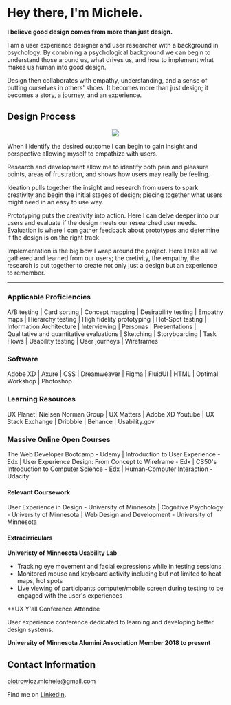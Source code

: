 # Hey there, I'm Michele.

**I believe good design comes from more than just design.**

I am a user experience designer and user researcher with a background in psychology. By combining a psychological background we can begin to understand those around us, what drives us, and how to implement what makes us human into good design. 

Design then collaborates with empathy, understanding, and a sense of putting ourselves in others' shoes. It becomes more than just design; it becomes a story, a journey, and an experience. 

## Design Process

<p align="center">
  <img src="https://user-images.githubusercontent.com/33335020/152221722-8697a85a-e71e-42e1-8802-45e19bf644c1.png">
  </p>


When I identify the desired outcome I can begin to gain insight and perspective allowing myself to empathize with users. 

Research and development allow me to identify both pain and pleasure points, areas of frustration, and shows how users may really be feeling. 

Ideation pulls together the insight and research from users to spark creativity and begin the initial stages of design; piecing together what users might need in an easy to use way. 

Prototyping puts the creativity into action. Here I can delve deeper into our users and evaluate if the design meets our researched user needs. Evaluation is where I can gather feedback about prototypes and determine if the design is on the right track. 

Implementation is the big bow I wrap around the project. Here I take all Ive gathered and learned from our users; the cretivity, the empathy, the research is put together to create not only just a design but an experience to remember. 
  
--------

### Applicable Proficiencies
 
A/B testing | Card sorting | Concept mapping | Desirability testing | Empathy maps | Hierarchy testing | High fidelity prototyping | Hot-Spot testing | Information Architecture | Interviewing | Personas | Presentations | Qualitative and quantitative evaluations | Sketching | Storyboarding | Task Flows | Usability testing | User journeys | Wireframes


### Software

Adobe XD | Axure | CSS | Dreamweaver | Figma | FluidUI | HTML | Optimal Workshop | Photoshop

### Learning Resources

UX Planet| Nielsen Norman Group | UX Matters | Adobe XD Youtube | UX Stack Exchange | Dribbble | Behance | Usability.gov

### Massive Online Open Courses

The Web Developer Bootcamp - Udemy | Introduction to User Experience - Edx | User Experience Design: From Concept to Wireframe - Edx | CS50's Introduction to Computer Science - Edx | Human-Computer Interaction - Udacity

#### Relevant Coursework

User Experience in Design - University of Minnesota | Cognitive Psychology - University of Minnesota | Web Design and Development - University of Minnesota

#### Extracirriculars

**Univeristy of Minnesota Usability Lab**

* Tracking eye movement and facial expressions while in testing sessions
* Monitored mouse and keyboard activity including but not limited to heat maps, hot spots
* Live viewing of participants computer/mobile screen during testing to be engaged with the user's experiences

**UX Y'all Conference Attendee 

User experience conference dedicated to learning and developing better design systems. 

**University of Minnesota Alumini Association Member 2018 to present**

## Contact Information

piotrowicz.michele@gmail.com

Find me on [LinkedIn](https://www.linkedin.com/in/michelepiot/).

 

